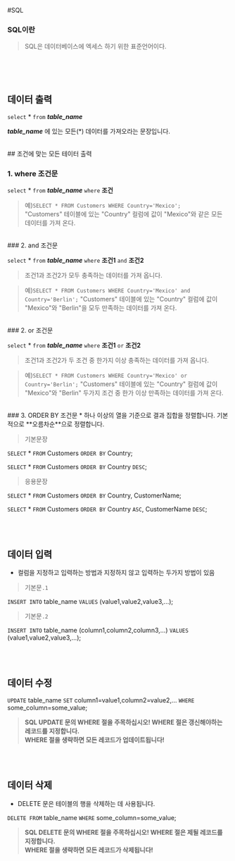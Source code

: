 #SQL

### SQL이란
>SQL은 데이터베이스에 엑세스 하기 위한 표준언어이다. 

<br><br><br>



##  데이터 출력

`select` * `from` ***table_name***

***table_name*** 에 있는 모든(*) 데이터를 가져오라는 문장입니다.


<br>
##  조건에 맞는 모든 테이터 출력

### 1. where 조건문
`select` * `from` ***table_name***  `where` **조건**
  
>예)`SELECT * FROM Customers WHERE Country='Mexico';`  
> "Customers" 테이블에 있는 "Country" 컬럼에 값이 "Mexico"와 같은 모든 데이터를 가져 온다.  

<br>
### 2. and 조건문

`select` * `from` ***table_name*** `where` **조건1** `and`  **조건2**  

>조건1과 조건2가 모두 충족하는 데이터를 가져 옵니다. 

>예)`SELECT * FROM Customers WHERE Country='Mexico' and Country='Berlin';`
>"Customers" 테이블에 있는 "Country" 컬럼에 값이 "Mexico"와 "Berlin"을 모두 만족하는 데이터를 가져 온다.
 
<br>
### 2. or 조건문

`select` * `from` ***table_name*** `where` **조건1** `or`  **조건2**  

>조건1과 조건2가 두 조건 중 한가지 이상 충족하는 데이터를 가져 옵니다. 

>예)`SELECT * FROM Customers WHERE Country='Mexico' or Country='Berlin';`
>"Customers" 테이블에 있는 "Country" 컬럼에 값이 "Mexico"와 "Berlin" 두가지 조건 중 한가 이상 만족하는 데이터를 가져 온다.


<br>
### 3. ORDER BY 조건문
* 하나 이상의 열을 기준으로 결과 집합을 정렬합니다. 
기본적으로 **오름차순**으로 정렬합니다.

>기본문장  

`SELECT` * `FROM` Customers `ORDER BY` Country;  

`SELECT` * `FROM` Customers `ORDER BY` Country `DESC`;

>응용문장

`SELECT` * `FROM` Customers `ORDER BY` Country, CustomerName;  
 
`SELECT` * `FROM` Customers `ORDER BY` Country `ASC`, CustomerName `DESC`;


<br><br>
## 데이터 입력

* 컬럼을 지정하고 입력하는 방법과 지정하지 않고 입력하는 두가지 방법이 있음

>기본문`.1`  

`INSERT INTO` table_name `VALUES` (value1,value2,value3,...);  

>기본문`.2` 

`INSERT INTO` table_name (column1,column2,column3,...)
`VALUES` (value1,value2,value3,...);

<br><br>
## 데이터 수정
`UPDATE` table_name
`SET` column1=value1,column2=value2,...
`WHERE` some_column=some_value;

>**SQL UPDATE 문의 WHERE 절을 주목하십시오! 
WHERE 절은 갱신해야하는 레코드를 지정합니다.   
WHERE 절을 생략하면 모든 레코드가 업데이트됩니다!**



<br><br>
## 데이터 삭제
* DELETE 문은 테이블의 행을 삭제하는 데 사용됩니다.

`DELETE FROM` table_name
`WHERE` some_column=some_value;

>**SQL DELETE 문의 WHERE 절을 주목하십시오! 
WHERE 절은 제될 레코드를 지정합니다.  
WHERE 절을 생략하면 모든 레코드가 삭제됩니다!**